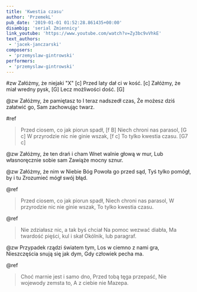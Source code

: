 ```yaml
---
title: 'Kwestia czasu'
author: 'PrzemekL'
pub_date: '2019-01-01 01:52:28.861435+00:00'
disambig: 'serial Zmiennicy'
link_youtube: 'https://www.youtube.com/watch?v=Zy3bc9vVhkE'
text_authors:
 - 'jacek-janczarski'
composers:
 - 'przemyslaw-gintrowski'
performers:
 - 'przemyslaw-gintrowski'
---
```


#zw
Załóżmy, że niejaki "X" [c]
Przed laty dał ci w kość. [c]
Załóżmy, że miał wredny pysk, [G]
Lecz możliwości dość. [G]

@zw
Załóżmy, że pamiętasz to
I teraz nadszedł czas, 
Że możesz dziś załatwić go,
Sam zachowując twarz. 

#ref
>Przed ciosem, co jak piorun spadł, [f B]
>Niech chroni nas parasol, [G c]
>W przyrodzie nic nie ginie wszak, [f c]
>To tylko kwestia czasu. [G7 c]

@zw
Załóżmy, że ten drań i cham
Wnet walnie głową w mur,
Lub własnoręcznie sobie sam
Zawiąże mocny sznur.

@zw
Załóżmy, że nim w Niebie Bóg
Powoła go przed sąd,
Tyś tylko pomógł, by i tu
Zrozumieć mógł swój błąd.

@ref
>Przed ciosem, co jak piorun spadł,
>Niech chroni nas parasol,
>W przyrodzie nic nie ginie wszak,
>To tylko kwestia czasu.

@ref
>Nie zdziałasz nic, a tak byś chciał
>Na pomoc wezwać diabła,
>Ma twardość pięści, kul i skał
>Okólnik, lub paragraf.

@zw
Przypadek rządzi światem tym,
Los w ciemno z nami gra,
Nieszczęścia snują się jak dym,
Gdy człowiek pecha ma.

@ref
>Choć marnie jest i samo dno,
>Przed tobą tęga przepaść,
>Nie wojewody zemsta to,
>A z ciebie nie Mazepa.